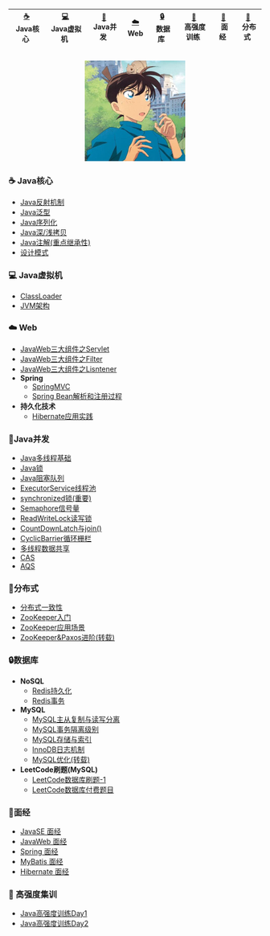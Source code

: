 <div align=center>

|[:coffee:](./note/basic)<br>&nbsp;Java核心&nbsp;| [:computer:](./note/jvm)<br>&nbsp;Java虚拟机&nbsp;|[:penguin:](./note/concurrent)<br>&nbsp;Java并发&nbsp;|[:cloud:](./note/web)<br>&nbsp;Web&nbsp;|[:lock:](../note/database)<br>&nbsp;数据库&nbsp;|[:rotating_light:](./FAQ)<br>&nbsp;高强度训练&nbsp;|[:book:](./doc)<br>&nbsp;面经&nbsp;|[:triangular_flag_on_post:](./note/distribution)<br>&nbsp;分布式&nbsp;|
|:---:|:---:|:---:|:---:|:---:|:---:|:---:|:---:|

</div><br>

<div align=center><img src="/assets/profile.jfif" width="200px"></div>

### :coffee: Java核心

* [Java反射机制](./note/basic/Java反射.md)
* [Java泛型](./note/basic/Java泛型.md)
* [Java序列化](./note/basic/序列化.md)
* [Java深/浅拷贝](./note/basic/Java拷贝.md)
* [Java注解(重点继承性)](/note/basic/注解.md)
* [设计模式](/note/basic/设计模式.md)

### :computer: Java虚拟机

* [ClassLoader](./note/jvm/Java类加载器.md)
* [JVM架构](./note/jvm/JVM结构.md)

### :cloud: Web

* [JavaWeb三大组件之Servlet](/note/web/spring/JavaWeb三大组件之Servlet.md)
* [JavaWeb三大组件之Filter](/note/web/spring/JavaWeb三大组件之Filter.md)
* [JavaWeb三大组件之Lisntener](/note/web/spring/JavaWeb三大组件之Listener.md)
* **Spring**
  * [SpringMVC](./note/web/spring/SpringMVC.md)
  * [Spring Bean解析和注册过程](/note/web/spring/Spring-Bean解析注册.md)
* **持久化技术**
  * [Hibernate应用实践](/note/web/orm/hibernate/Hibernate应用实践)

### :penguin:Java并发

* [Java多线程基础](/note/concurrent/线程.md)
* [Java锁](/note/concurrent/Java锁.md)
* [Java阻塞队列](/note/concurrent/阻塞队列.md)
* [ExecutorService线程池](/note/concurrent/ExecutorService.md)
* [synchronized锁(重要)](/note/concurrent/synchronized.md)
* [Semaphore信号量](/note/concurrent/Semaphore的强大之处.md)
* [ReadWriteLock读写锁](/note/concurrent/ReadWriteLock.md)
* [CountDownLatch与join()](/note/concurrent/CountDownLatch与join().md)
* [CyclicBarrier循环栅栏](/note/concurrent/CyclicBarrier)
* [多线程数据共享](/note/concurrent/线程之间共享数据.md)
* [CAS](/note/concurrent/CAS.md)
* [AQS](/note/concurrent/AQS.md)

### :triangular_flag_on_post:分布式

* [分布式一致性](/note/distribution/分布式一致性.md)
* [ZooKeeper入门](/note/distribution/ZooKeeper入门.md)
* [ZooKeeper应用场景](note/distribution/ZooKeeper应用场景.md)
* [ZooKeeper&Paxos进阶(转载)](https://github.com/Snailclimb/JavaGuide/blob/master/docs/system-design/framework/ZooKeeper-plus.md)

### :lock:数据库

* **NoSQL**
  * [Redis持久化](/note/database/redis/redis持久化.md)
  * [Redis事务](/note/database/redis/redis事务.md)
* **MySQL**
  * [MySQL主从复制与读写分离](note/database/mysql/MySQL主从复制与读写分离.md)
  * [MySQL事务隔离级别](/note/database/mysql/MySQL事务隔离级别.md)
  * [MySQL存储与索引](/note/database/mysql/MySQL存储与索引.md)
  * [InnoDB日志机制](note/database/mysql/InnoDB日志.md)
  * [MySQL优化(转载)](https://mp.weixin.qq.com/s?__biz=Mzg2OTA0Njk0OA==&mid=2247485117&idx=1&sn=92361755b7c3de488b415ec4c5f46d73&chksm=cea24976f9d5c060babe50c3747616cce63df5d50947903a262704988143c2eeb4069ae45420&token=79317275&lang=zh_CN#rd)
* **LeetCode刷题(MySQL)**
  * [LeetCode数据库刷题-1](/note/database/LeetCode刷题.md)
  * [LeetCode数据库付费题目](/note/database/LeetCode付费题目.md)

### :book:面经

* [JavaSE 面经](note/Q&A/JavaSE-集合面经.md)
* [JavaWeb 面经](note/Q&A/JavaWeb面经.md)
* [Spring 面经](note/Q&A/Spring面经.md)
* [MyBatis 面经](/note/web/orm/mybatis/MyBatis面试题总结.md)
* [Hibernate 面经](/note/web/orm/hibernate/Hibernate知识点梳理.md)

### :rotating_light: 高强度集训

* [Java高强度训练Day1](note/Q&A/Java高强度训练Day1.md)
* [Java高强度训练Day2](note/Q&A/Java高强度训练Day2.md)
